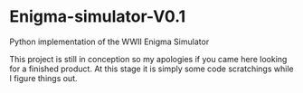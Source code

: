 # Enigma-simulator-V0.1
Python implementation of the WWII Enigma Simulator

This project is still in conception so my apologies if you came here looking for a finished product.  At this stage it is simply some code scratchings while I figure things out.
